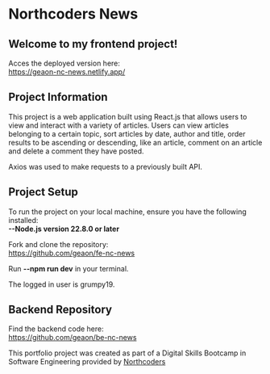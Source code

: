 # Northcoders News

## Welcome to my frontend project!

Acces the deployed version here:<br/>
https://geaon-nc-news.netlify.app/

## Project Information

This project is a web application built using React.js that allows users to view and interact with a variety of articles. Users can view articles belonging to a certain topic, sort articles by date, author and title, order results to be ascending or descending, like an article, comment on an article and delete a comment they have posted.

Axios was used to make requests to a previously built API.

## Project Setup

To run the project on your local machine, ensure you have the following installed:<br/>
**--Node.js version 22.8.0 or later**<br/>

Fork and clone the repository:<br/>
https://github.com/geaon/fe-nc-news

Run **--npm run dev** in your terminal.

The logged in user is grumpy19.

## Backend Repository

Find the backend code here:<br/>
https://github.com/geaon/be-nc-news

This portfolio project was created as part of a Digital Skills Bootcamp in Software Engineering provided by [Northcoders](https://northcoders.com/)
